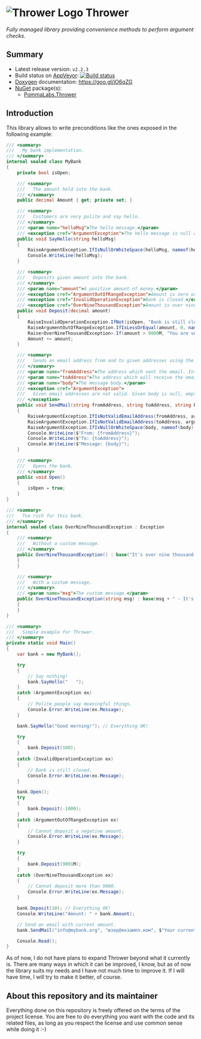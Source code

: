 ![](https://googledrive.com/host/0B8v0ikF4z2BiR29YQmxfSlE1Sms/Progetti/Thrower/logo-64.png "Thrower Logo") Thrower
==================================================================================================================

*Fully managed library providing convenience methods to perform argument checks.*

## Summary ##

* Latest release version: `v2.2.3`
* Build status on [AppVeyor](https://ci.appveyor.com): [![Build status](https://ci.appveyor.com/api/projects/status/xjkp8gn0cf4s7qbg?svg=true)](https://ci.appveyor.com/project/pomma89/thrower)
* [Doxygen](http://www.stack.nl/~dimitri/doxygen/index.html) documentation: https://goo.gl/iO6qZG
* [NuGet](https://www.nuget.org) package(s):
    + [PommaLabs.Thrower](https://nuget.org/packages/Thrower/)

## Introduction ##

This library allows to write preconditions like the ones exposed in the following example:

```cs
/// <summary>
///   My bank implementation.
/// </summary>
internal sealed class MyBank
{
    private bool isOpen;

    /// <summary>
    ///   The amount held into the bank.
    /// </summary>
    public decimal Amount { get; private set; }

    /// <summary>
    ///   Customers are very polite and say hello.
    /// </summary>
    /// <param name="helloMsg">The hello message.</param>
    /// <exception cref="ArgumentException">The hello message is null or blank.</exception>
    public void SayHello(string helloMsg)
    {
        RaiseArgumentException.IfIsNullOrWhiteSpace(helloMsg, nameof(helloMsg), "Hello message is null or blank");
        Console.WriteLine(helloMsg);
    }

    /// <summary>
    ///   Deposits given amount into the bank.
    /// </summary>
    /// <param name="amount">A positive amount of money.</param>
    /// <exception cref="ArgumentOutOfRangeException">Amount is zero or negative.</exception>
    /// <exception cref="InvalidOperationException">Bank is closed.</exception>
    /// <exception cref="OverNineThousandException">Amount is over nine thousand!</exception>
    public void Deposit(decimal amount)
    {
        RaiseInvalidOperationException.IfNot(isOpen, "Bank is still closed");
        RaiseArgumentOutOfRangeException.IfIsLessOrEqual(amount, 0, nameof(amount), "Zero or negative amount");
        Raise<OverNineThousandException>.If(amount > 9000M, "You are very rich!");
        Amount += amount;
    }

    /// <summary>
    ///   Sends an email address from and to given addresses using the specified body.
    /// </summary>
    /// <param name="fromAddress">The address which sent the email. International characters are _not_ allowed.</param>
    /// <param name="toAddress">The address which will receive the email. International characters are allowed.</param>
    /// <param name="body">The message body.</param>
    /// <exception cref="ArgumentException">
    ///   Given email addresses are not valid. Given body is null, empty or blank.
    /// </exception>
    public void SendMail(string fromAddress, string toAddress, string body)
    {
        RaiseArgumentException.IfIsNotValidEmailAddress(fromAddress, argumentName: nameof(fromAddress), allowInternational: false);
        RaiseArgumentException.IfIsNotValidEmailAddress(toAddress, argumentName: nameof(toAddress), allowInternational: true);
        RaiseArgumentException.IfIsNullOrWhiteSpace(body, nameof(body), "The email body cannot be blank");
        Console.WriteLine($"From: {fromAddress}");
        Console.WriteLine($"To: {toAddress}");
        Console.WriteLine($"Message: {body}");
    }

    /// <summary>
    ///   Opens the bank.
    /// </summary>
    public void Open()
    {
        isOpen = true;
    }
}

/// <summary>
///   Too rich for this bank.
/// </summary>
internal sealed class OverNineThousandException : Exception
{
    /// <summary>
    ///   Without a custom message.
    /// </summary>
    public OverNineThousandException() : base("It's over nine thousand!")
    {
    }

    /// <summary>
    ///   With a custom message.
    /// </summary>
    /// <param name="msg">The custom message.</param>
    public OverNineThousandException(string msg) : base(msg + " - It's over nine thousand!")
    {
    }
}

/// <summary>
///   Simple example for Thrower.
/// </summary>
private static void Main()
{
    var bank = new MyBank();

    try
    {
        // Say nothing!
        bank.SayHello("   ");
    }
    catch (ArgumentException ex)
    {
        // Polite people say meaningful things.
        Console.Error.WriteLine(ex.Message);
    }

    bank.SayHello("Good morning!"); // Everything OK!

    try
    {
        bank.Deposit(100);
    }
    catch (InvalidOperationException ex)
    {
        // Bank is still closed.
        Console.Error.WriteLine(ex.Message);
    }

    bank.Open();
    try
    {
        bank.Deposit(-1000);
    }
    catch (ArgumentOutOfRangeException ex)
    {
        // Cannot deposit a negative amount.
        Console.Error.WriteLine(ex.Message);
    }

    try
    {
        bank.Deposit(9001M);
    }
    catch (OverNineThousandException ex)
    {
        // Cannot deposit more than 9000.
        Console.Error.WriteLine(ex.Message);
    }

    bank.Deposit(10); // Everything OK!
    Console.WriteLine("Amount: " + bank.Amount);

    // Send an email with current amount.
    bank.SendMail("info@mybank.org", "юзер@екзампл.ком", $"Your current amount is {bank.Amount}");

    Console.Read();
}
```

As of now, I do not have plans to expand Thrower beyond what it currently is. There are many ways in which it can be improved, I know, but as of now the library suits my needs and I have not much time to improve it. If I will have time, I will try to make it better, of course.

## About this repository and its maintainer ##

Everything done on this repository is freely offered on the terms of the project license. You are free to do everything you want with the code and its related files, as long as you respect the license and use common sense while doing it :-)
